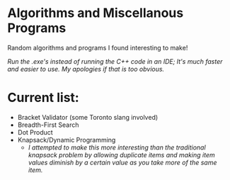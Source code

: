 # Algorithms and Miscellanous Programs
Random algorithms and programs I found interesting to make!

*Run the .exe's instead of running the C++ code in an IDE; It's much faster and easier to use. My apologies if that is too obvious.*

# Current list:
* Bracket Validator (some Toronto slang involved)
* Breadth-First Search
* Dot Product
* Knapsack/Dynamic Programming
  * *I attempted to make this more interesting than the traditional knapsack problem by allowing duplicate items and making item values diminish by a certain value as you take more of the same item.*  

